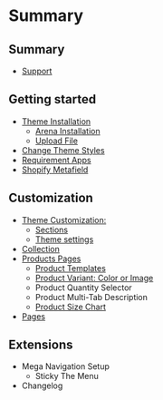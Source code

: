 # Summary

## Summary

* [Support](summary/support.md)

## Getting started

* [Theme Installation](README.md)
  * [Arena Installation](arena-installation.md)
  * [Upload File](upload-file.md)
* [Change Theme Styles](change-theme-styles.md)
* [Requirement Apps](app.md)
* [Shopify Metafield](shopify-metafield.md)

## Customization

* [Theme Customization:](theme-customization.md)
  * [Sections](sections.md)
  * [Theme settings](theme-settings.md)
* [Collection](collection.md)
* [Products Pages](products.md)
  * [Product Templates](products/product-templates.md)
  * [Product Variant: Color or Image](products/product-color-variant.md)
  * Product Quantity Selector
  * Product Multi-Tab Description
  * [Product Size Chart](sizechart.md)
* [Pages](pages.md)

## Extensions

* Mega Navigation Setup
  * Sticky The Menu
* Changelog

